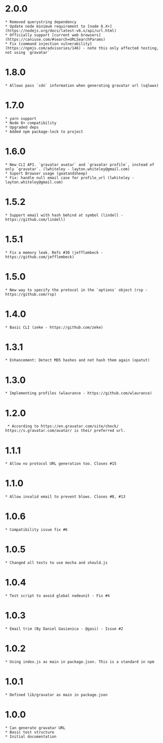 # 2.0.0

    * Removed querystring dependency
    * Update node minimum requirement to [node 6.X+](https://nodejs.org/docs/latest-v6.x/api/url.html)
    * Officially support [current web browsers](https://caniuse.com/#search=URLSearchParams)
    * Fix [command injection vulnerability](https://npmjs.com/advisories/146) - note this only affected testing, not using `gravatar`

# 1.8.0

    * Allows pass `cdn` information when generating gravatar url (sqlwwx)

# 1.7.0

    * yarn support
    * Node 8+ compatibility
    * Upgraded deps
    * Added npm package-lock to project

# 1.6.0

    * New CLI API. `gravatar avatar` and `gravatar profile`, instead of only `gravatar`. (lwhiteley - layton.whiteley@gmail.com)
    * Suport Browser usage (goatandsheep)
    * Fix: handle null email case for profile_url (lwhiteley - layton.whiteley@gmail.com)

# 1.5.2

    * Support email with hash behind at symbol (lindell - https://github.com/lindell)

# 1.5.1

    * Fix a memory leak. Refs #30 (jefflembeck - https://github.com/jefflembeck)

# 1.5.0

    * New way to specify the protocol in the `options` object (rsp - https://github.com/rsp)

# 1.4.0

    * Basic CLI (zeke - https://github.com/zeke)

# 1.3.1

    * Enhancement: Detect MD5 hashes and not hash them again (opatut)

# 1.3.0

    * Implementing profiles (wlaurance - https://github.com/wlaurance)

# 1.2.0

     * According to https://en.gravatar.com/site/check/ https://s.gravatar.com/avatar/ is their preferred url.

# 1.1.1

    * Allow no protocol URL generation too. Closes #15

# 1.1.0

    * Allow invalid email to prevent blows. Closes #8, #13

# 1.0.6

    * Compatibility issue fix #6

# 1.0.5

    * Changed all tests to use mocha and should.js

# 1.0.4

    * Test script to avoid global nodeunit - Fix #4

# 1.0.3

    * Email trim (By Daniel Gasienica - @gasi) - Issue #2

# 1.0.2

    * Using index.js as main in package.json. This is a standard in npm

# 1.0.1

    * Defined lib/gravatar as main in package.json

# 1.0.0

    * Can generate gravatar URL
    * Basic test structure
    * Initial documentation
